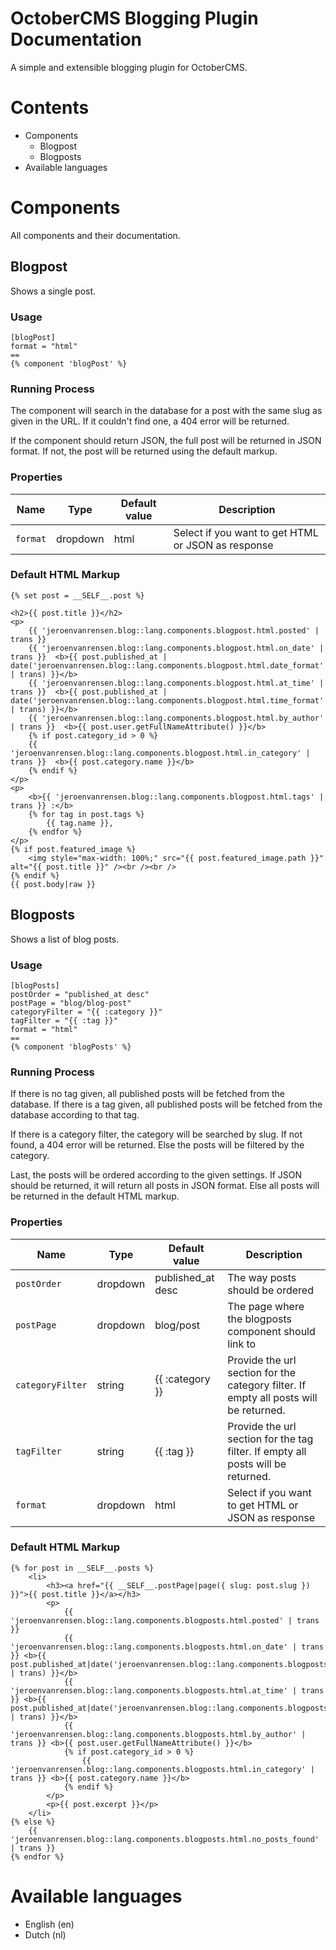 # OctoberCMS Blogging Plugin Documentation
A simple and extensible blogging plugin for OctoberCMS.

# Contents
* Components
	* Blogpost
	* Blogposts
* Available languages

# Components
All components and their documentation.

## Blogpost
Shows a single post.

### Usage
```
[blogPost]
format = "html"
==
{% component 'blogPost' %}
```

### Running Process
The component will search in the database for a post with the same slug as given in the URL. If it couldn't find one, a 404 error will be returned.

If the component should return JSON, the full post will be returned in JSON format. If not, the post will be returned using the default markup.

### Properties
Name | Type | Default value | Description
--- | --- | --- | ---
`format` | dropdown | html | Select if you want to get HTML or JSON as response

### Default HTML Markup
```
{% set post = __SELF__.post %}

<h2>{{ post.title }}</h2>
<p>
    {{ 'jeroenvanrensen.blog::lang.components.blogpost.html.posted' | trans }} 
    {{ 'jeroenvanrensen.blog::lang.components.blogpost.html.on_date' | trans }}  <b>{{ post.published_at | date('jeroenvanrensen.blog::lang.components.blogpost.html.date_format' | trans) }}</b>
    {{ 'jeroenvanrensen.blog::lang.components.blogpost.html.at_time' | trans }}  <b>{{ post.published_at | date('jeroenvanrensen.blog::lang.components.blogpost.html.time_format' | trans) }}</b>
    {{ 'jeroenvanrensen.blog::lang.components.blogpost.html.by_author' | trans }}  <b>{{ post.user.getFullNameAttribute() }}</b>
    {% if post.category_id > 0 %}
    {{ 'jeroenvanrensen.blog::lang.components.blogpost.html.in_category' | trans }}  <b>{{ post.category.name }}</b>
    {% endif %}
</p>
<p>
    <b>{{ 'jeroenvanrensen.blog::lang.components.blogpost.html.tags' | trans }} :</b>
    {% for tag in post.tags %}
        {{ tag.name }}, 
    {% endfor %}
</p>
{% if post.featured_image %}
    <img style="max-width: 100%;" src="{{ post.featured_image.path }}" alt="{{ post.title }}" /><br /><br />
{% endif %}
{{ post.body|raw }}
```

## Blogposts
Shows a list of blog posts.

### Usage
```
[blogPosts]
postOrder = "published_at desc"
postPage = "blog/blog-post"
categoryFilter = "{{ :category }}"
tagFilter = "{{ :tag }}"
format = "html"
==
{% component 'blogPosts' %}
```

### Running Process
If there is no tag given, all published posts will be fetched from the database. If there is a tag given, all published posts will be fetched from the database according to that tag.

If there is a category filter, the category will be searched by slug. If not found, a 404 error will be returned. Else the posts will be filtered by the category.

Last, the posts will be ordered according to the given settings. If JSON should be returned, it will return all posts in JSON format. Else all posts will be returned in the default HTML markup.

### Properties

Name | Type | Default value | Description
--- | --- | --- | ---
`postOrder` | dropdown | published_at desc | The way posts should be ordered
`postPage` | dropdown | blog/post | The page where the blogposts component should link to
`categoryFilter` | string | {{ :category }} | Provide the url section for the category filter. If empty all posts will be returned.
`tagFilter` | string | {{ :tag }} | Provide the url section for the tag filter. If empty all posts will be returned.
`format` | dropdown | html | Select if you want to get HTML or JSON as response

### Default HTML Markup
```
{% for post in __SELF__.posts %}
    <li>
        <h3><a href="{{ __SELF__.postPage|page({ slug: post.slug }) }}">{{ post.title }}</a></h3>
        <p>
            {{ 'jeroenvanrensen.blog::lang.components.blogposts.html.posted' | trans }} 
            {{ 'jeroenvanrensen.blog::lang.components.blogposts.html.on_date' | trans }} <b>{{ post.published_at|date('jeroenvanrensen.blog::lang.components.blogposts.html.date_format' | trans) }}</b>
            {{ 'jeroenvanrensen.blog::lang.components.blogposts.html.at_time' | trans }} <b>{{ post.published_at|date('jeroenvanrensen.blog::lang.components.blogposts.html.time_format' | trans) }}</b>
            {{ 'jeroenvanrensen.blog::lang.components.blogposts.html.by_author' | trans }} <b>{{ post.user.getFullNameAttribute() }}</b>
            {% if post.category_id > 0 %}
                {{ 'jeroenvanrensen.blog::lang.components.blogposts.html.in_category' | trans }} <b>{{ post.category.name }}</b>
            {% endif %}
        </p>
        <p>{{ post.excerpt }}</p>
    </li>
{% else %}
    {{ 'jeroenvanrensen.blog::lang.components.blogposts.html.no_posts_found' | trans }}
{% endfor %}
```

# Available languages
* English (en)
* Dutch (nl)
